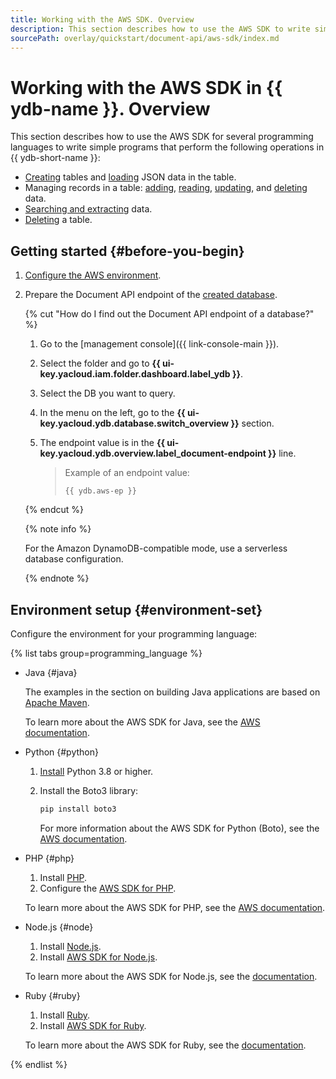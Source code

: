 ```yaml
---
title: Working with the AWS SDK. Overview
description: This section describes how to use the AWS SDK to write simple programs that perform the following operations in YDB. Examples are given for several programming languages.
sourcePath: overlay/quickstart/document-api/aws-sdk/index.md
---
```


# Working with the AWS SDK in {{ ydb-name }}. Overview

This section describes how to use the AWS SDK for several programming languages to write simple programs that perform the following operations in {{ ydb-short-name }}:
* [Creating](create-table.md) tables and [loading](load-data.md) JSON data in the table.
* Managing records in a table: [adding](create-item.md), [reading](read-item.md), [updating](update-item.md), and [deleting](delete-item.md) data.
* [Searching and extracting](query-and-scan.md) data.
* [Deleting](delete-table.md) a table.

## Getting started {#before-you-begin}

1. [Configure the AWS environment](../aws-setup.md).
1. Prepare the Document API endpoint of the [created database](../../../operations/manage-databases.md).

   {% cut "How do I find out the Document API endpoint of a database?" %}

   1. Go to the [management console]({{ link-console-main }}).
   1. Select the folder and go to **{{ ui-key.yacloud.iam.folder.dashboard.label_ydb }}**.
   1. Select the DB you want to query.
   1. In the menu on the left, go to the **{{ ui-key.yacloud.ydb.database.switch_overview }}** section.
   1. The endpoint value is in the **{{ ui-key.yacloud.ydb.overview.label_document-endpoint }}** line.

      > Example of an endpoint value:
      >
      > ```text
      > {{ ydb.aws-ep }}
      > ```

   {% endcut %}

   {% note info %}

   For the Amazon DynamoDB-compatible mode, use a serverless database configuration.

   {% endnote %}

## Environment setup {#environment-set}

Configure the environment for your programming language:

{% list tabs group=programming_language %}

- Java {#java}

   The examples in the section on building Java applications are based on [Apache Maven](https://maven.apache.org/).

   To learn more about the AWS SDK for Java, see the [AWS documentation](https://aws.amazon.com/sdk-for-java/).

- Python {#python}

   1. [Install](https://www.python.org/downloads/) Python 3.8 or higher.
   1. Install the Boto3 library:

      ```bash
      pip install boto3
      ```

      For more information about the AWS SDK for Python (Boto), see the [AWS documentation](https://aws.amazon.com/sdk-for-python/).

- PHP {#php}

   1. Install [PHP](https://www.php.net/).
   1. Configure the [AWS SDK for PHP](https://docs.aws.amazon.com/sdk-for-php/v3/developer-guide/getting-started_installation.html).

   To learn more about the AWS SDK for PHP, see the [AWS documentation](https://aws.amazon.com/sdk-for-php/).

- Node.js {#node}

   1. Install [Node.js](https://nodejs.org/).
   1. Install [AWS SDK for Node.js](https://docs.aws.amazon.com/sdk-for-javascript/v3/developer-guide/getting-started-nodejs.html).

   To learn more about the AWS SDK for Node.js, see the [documentation](https://aws.amazon.com/sdk-for-node-js/).

- Ruby {#ruby}

   1. Install [Ruby](https://www.ruby-lang.org/en/documentation/installation/).
   1. Install [AWS SDK for Ruby](https://docs.aws.amazon.com/sdk-for-ruby/v3/developer-guide/setup-install.html).

   To learn more about the AWS SDK for Ruby, see the [documentation](https://aws.amazon.com/sdk-for-ruby/).

{% endlist %}